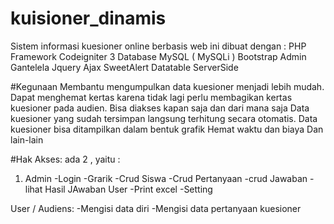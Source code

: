 # kuisioner_dinamis

Sistem informasi kuesioner online berbasis web ini dibuat dengan :
PHP 
Framework Codeigniter 3
Database MySQL ( MySQLi )
Bootstrap
Admin Gantelela
Jquery
Ajax
SweetAlert
Datatable ServerSide



#Kegunaan
Membantu mengumpulkan data kuesioner menjadi lebih mudah.
Dapat menghemat kertas karena tidak lagi perlu membagikan kertas kuesioner pada audien.
Bisa diakses kapan saja dan dari mana saja
Data kuesioner yang sudah tersimpan langsung terhitung secara otomatis.
Data kuesioner bisa ditampilkan dalam bentuk grafik
Hemat waktu dan biaya
Dan lain-lain

#Hak Akses:
ada 2 , yaitu :

1. Admin
-Login
-Grarik 
-Crud Siswa
-Crud Pertanyaan
-crud Jawaban
-lihat Hasil JAwaban User
-Print excel
-Setting

User / Audiens:
-Mengisi data diri
-Mengisi data pertanyaan kuesioner
